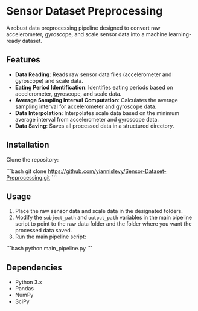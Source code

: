 # Sensor Dataset Preprocessing
A robust data preprocessing pipeline designed to convert raw accelerometer, gyroscope, and scale sensor data into a machine learning-ready dataset.

## Features

- **Data Reading**: Reads raw sensor data files (accelerometer and gyroscope) and scale data.
- **Eating Period Identification**: Identifies eating periods based on accelerometer, gyroscope, and scale data.
- **Average Sampling Interval Computation**: Calculates the average sampling interval for accelerometer and gyroscope data.
- **Data Interpolation**: Interpolates scale data based on the minimum average interval from accelerometer and gyroscope data.
- **Data Saving**: Saves all processed data in a structured directory.

## Installation

Clone the repository:

\`\`\`bash
git clone https://github.com/yiannislevy/Sensor-Dataset-Preprocessing.git 
\`\`\`

## Usage

1. Place the raw sensor data and scale data in the designated folders.
2. Modify the `subject_path` and `output_path` variables in the main pipeline script to point to the raw data folder and the folder where you want the processed data saved.
3. Run the main pipeline script:

\`\`\`bash
python main_pipeline.py
\`\`\`

## Dependencies

- Python 3.x
- Pandas
- NumPy
- SciPy
